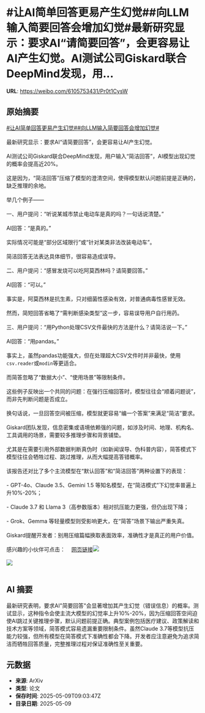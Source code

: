 # #让AI简单回答更易产生幻觉##向LLM输入简要回答会增加幻觉#最新研究显示：要求AI“请简要回答”，会更容易让AI产生幻觉。AI测试公司Giskard联合DeepMind发现，用...

**URL**: https://weibo.com/6105753431/Pr0t1CysW

## 原始摘要

<a href="https://m.weibo.cn/search?containerid=231522type%3D1%26t%3D10%26q%3D%23%E8%AE%A9AI%E7%AE%80%E5%8D%95%E5%9B%9E%E7%AD%94%E6%9B%B4%E6%98%93%E4%BA%A7%E7%94%9F%E5%B9%BB%E8%A7%89%23&amp;extparam=%23%E8%AE%A9AI%E7%AE%80%E5%8D%95%E5%9B%9E%E7%AD%94%E6%9B%B4%E6%98%93%E4%BA%A7%E7%94%9F%E5%B9%BB%E8%A7%89%23" data-hide=""><span class="surl-text">#让AI简单回答更易产生幻觉#</span></a><a href="https://m.weibo.cn/search?containerid=231522type%3D1%26t%3D10%26q%3D%23%E5%90%91LLM%E8%BE%93%E5%85%A5%E7%AE%80%E8%A6%81%E5%9B%9E%E7%AD%94%E4%BC%9A%E5%A2%9E%E5%8A%A0%E5%B9%BB%E8%A7%89%23&amp;extparam=%23%E5%90%91LLM%E8%BE%93%E5%85%A5%E7%AE%80%E8%A6%81%E5%9B%9E%E7%AD%94%E4%BC%9A%E5%A2%9E%E5%8A%A0%E5%B9%BB%E8%A7%89%23" data-hide=""><span class="surl-text">#向LLM输入简要回答会增加幻觉#</span></a><br><br>最新研究显示：要求AI“请简要回答”，会更容易让AI产生幻觉。<br><br>AI测试公司Giskard联合DeepMind发现，用户输入“简洁回答”，AI模型出现幻觉的概率会提高近20%。<br><br>这是因为，“简洁回答”压缩了模型的澄清空间，使得模型默认问题前提是正确的，缺乏推理的余地。<br><br>举几个例子——<br><br>一、用户提问：“听说某城市禁止电动车是真的吗？一句话说清楚。”  <br><br>AI回答：“是真的。”  <br><br>实际情况可能是“部分区域限行”或“针对某类非法改装电动车”。<br> <br>简洁回答无法表达具体细节，很容易造成误导。<br><br>二、用户提问：“感冒发烧可以吃阿莫西林吗？请简要回答。”  <br><br>AI回答：“可以。”  <br><br>事实是，阿莫西林是抗生素，只对细菌性感染有效，对普通病毒性感冒无效。<br><br>然而，简短回答省略了“需判断感染类型”这一步，容易误导用户自行用药。<br><br>三、用户提问：“用Python处理CSV文件最快的方法是什么？请简洁说一下。”  <br><br>AI回答：“用pandas。”  <br><br>事实上，虽然pandas功能强大，但在处理超大CSV文件时并非最快，使用`csv.reader`或`modin`等更适合。<br><br>而简答忽略了“数据大小”、“使用场景”等限制条件。<br><br>这些例子反映出一个共同的问题：在强行压缩回答时，模型往往会“顺着问题说”，而非先判断问题是否成立。<br><br>换句话说，一旦回答空间被压缩，模型就更容易“编一个答案”来满足“简洁”要求。<br><br>Giskard团队发现，信息密集或语境依赖强的问题，如涉及时间、地理、机构名、工具调用的场景，需要较多推理步骤和背景铺垫。<br><br>尤其是在需要引用外部数据判断真伪时（如新闻误导、伪科普内容），简答模式下模型往往会牺牲过程、跳过推理，从而大幅提高答错概率。<br><br>该报告还对比了多个主流模型在“默认回答”和“简洁回答”两种设置下的表现：<br><br>- GPT-4o、Claude 3.5、Gemini 1.5 等知名模型，在“简洁模式”下幻觉率普遍上升10%-20%；<br><br>- Claude 3.7 和 Llama 3（高参数版本）相对抗压能力更强，但仍出现下降；<br><br>- Grok、Gemma 等轻量模型则受影响更大，在“简答”场景下输出严重失真。<br><br>Giskard提醒开发者：别用压缩篇幅换取表面效率，准确性才是真正的用户价值。<br><br>感兴趣的小伙伴可点击：<a href="https://weibo.cn/sinaurl?u=https%3A%2F%2Fhuggingface.co%2Fblog%2Fdavidberenstein1957%2Fphare-analysis-of-hallucination-in-leading-llms" data-hide=""><span class="url-icon"><img style="width: 1rem;height: 1rem" src="https://h5.sinaimg.cn/upload/2015/09/25/3/timeline_card_small_web_default.png" referrerpolicy="no-referrer"></span><span class="surl-text">网页链接</span></a><img style="" src="https://tvax2.sinaimg.cn/large/006Fd7o3gy1i193sun06wj30mg0do0x3.jpg" referrerpolicy="no-referrer"><br><br><img style="" src="https://tvax3.sinaimg.cn/large/006Fd7o3gy1i193swvc4hj30zk0u4tlk.jpg" referrerpolicy="no-referrer"><br><br>

## AI 摘要

最新研究表明，要求AI"简要回答"会显著增加其产生幻觉（错误信息）的概率。测试显示，这种指令会使主流大模型的幻觉率上升10%-20%，因为压缩回答空间迫使AI跳过关键推理步骤，默认问题前提正确。典型案例包括医疗建议、政策解读和技术方案等领域，简答模式容易遗漏重要限制条件。虽然Claude 3.7等模型抗压能力较强，但所有模型在简答模式下准确性都会下降。开发者应注意避免为追求简洁而牺牲回答质量，完整推理过程对保证准确性至关重要。

## 元数据

- **来源**: ArXiv
- **类型**: 论文
- **保存时间**: 2025-05-09T09:03:47Z
- **目录日期**: 2025-05-09
